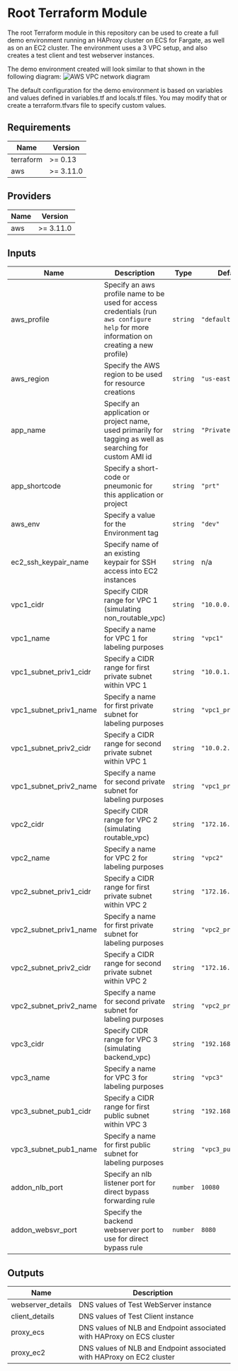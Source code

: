 # Root Terraform Module

The root Terraform module in this repository can be used to create a full demo environment running an HAProxy cluster on ECS for Fargate, as well as on an EC2 cluster. The environment uses a 3 VPC setup, and also creates a test client and test webserver instances.

The demo environment created will look similar to that shown in the following diagram:
![AWS VPC network diagram](./docs/images/aws\_vpc\_diagram.png)

The default configuration for the demo environment is based on variables and values defined in variables.tf and locals.tf files. You may modify that or create a terraform.tfvars file to specify custom values.

## Requirements

| Name | Version |
|------|---------|
| terraform | >= 0.13 |
| aws | >= 3.11.0 |

## Providers

| Name | Version |
|------|---------|
| aws | >= 3.11.0 |

## Inputs

| Name | Description | Type | Default | Required |
|------|-------------|------|---------|:--------:|
| aws\_profile | Specify an aws profile name to be used for access credentials (run `aws configure help` for more information on creating a new profile) | `string` | `"default"` | no |
| aws\_region | Specify the AWS region to be used for resource creations | `string` | `"us-east-1"` | no |
| app\_name | Specify an application or project name, used primarily for tagging as well as searching for custom AMI id | `string` | `"PrivateRouting"` | no |
| app\_shortcode | Specify a short-code or pneumonic for this application or project | `string` | `"prt"` | no |
| aws\_env | Specify a value for the Environment tag | `string` | `"dev"` | no |
| ec2\_ssh\_keypair\_name | Specify name of an existing keypair for SSH access into EC2 instances | `string` | n/a | yes |
| vpc1\_cidr | Specify CIDR range for VPC 1 (simulating non\_routable\_vpc) | `string` | `"10.0.0.0/16"` | no |
| vpc1\_name | Specify a name for VPC 1 for labeling purposes | `string` | `"vpc1"` | no |
| vpc1\_subnet\_priv1\_cidr | Specify a CIDR range for first private subnet within VPC 1 | `string` | `"10.0.1.0/24"` | no |
| vpc1\_subnet\_priv1\_name | Specify a name for first private subnet for labeling purposes | `string` | `"vpc1_priv1"` | no |
| vpc1\_subnet\_priv2\_cidr | Specify a CIDR range for second private subnet within VPC 1 | `string` | `"10.0.2.0/24"` | no |
| vpc1\_subnet\_priv2\_name | Specify a name for second private subnet for labeling purposes | `string` | `"vpc1_priv2"` | no |
| vpc2\_cidr | Specify CIDR range for VPC 2 (simulating routable\_vpc) | `string` | `"172.16.0.0/16"` | no |
| vpc2\_name | Specify a name for VPC 2 for labeling purposes | `string` | `"vpc2"` | no |
| vpc2\_subnet\_priv1\_cidr | Specify a CIDR range for first private subnet within VPC 2 | `string` | `"172.16.1.0/24"` | no |
| vpc2\_subnet\_priv1\_name | Specify a name for first private subnet for labeling purposes | `string` | `"vpc2_priv1"` | no |
| vpc2\_subnet\_priv2\_cidr | Specify a CIDR range for second private subnet within VPC 2 | `string` | `"172.16.3.0/24"` | no |
| vpc2\_subnet\_priv2\_name | Specify a name for second private subnet for labeling purposes | `string` | `"vpc2_priv2"` | no |
| vpc3\_cidr | Specify CIDR range for VPC 3 (simulating backend\_vpc) | `string` | `"192.168.0.0/16"` | no |
| vpc3\_name | Specify a name for VPC 3 for labeling purposes | `string` | `"vpc3"` | no |
| vpc3\_subnet\_pub1\_cidr | Specify a CIDR range for first public subnet within VPC 3 | `string` | `"192.168.1.0/24"` | no |
| vpc3\_subnet\_pub1\_name | Specify a name for first public subnet for labeling purposes | `string` | `"vpc3_pub1"` | no |
| addon\_nlb\_port | Specify an nlb listener port for direct bypass forwarding rule | `number` | `10080` | no |
| addon\_websvr\_port | Specify the backend webserver port to use for direct bypass rule | `number` | `8080` | no |

## Outputs

| Name | Description |
|------|-------------|
| webserver\_details | DNS values of Test WebServer instance |
| client\_details | DNS values of Test Client instance |
| proxy\_ecs | DNS values of NLB and Endpoint associated with HAProxy on ECS cluster |
| proxy\_ec2 | DNS values of NLB and Endpoint associated with HAProxy on EC2 cluster |

